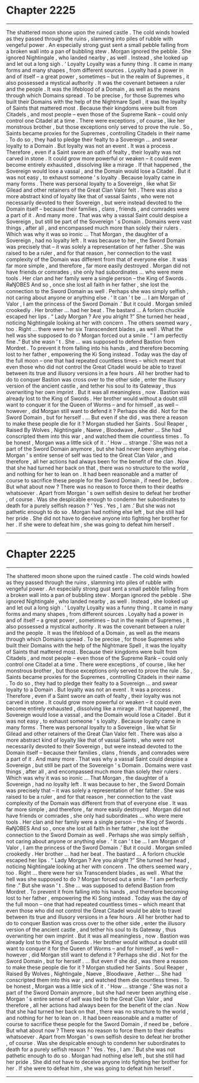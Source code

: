 
# Chapter 2225


---

The shattered moon shone upon the ruined castle .
The cold winds howled as they passed through the ruins , slamming into piles of rubble with vengeful power . An especially strong gust sent a small pebble falling from a broken wall into a pan of bubbling stew .
Morgan ignored the pebble . She ignored Nightingale , who landed nearby , as well .
Instead , she looked up and let out a long sigh .
‘ Loyalty
Loyalty was a funny thing . It came in many forms and many shapes , from different sources . Loyalty had a power in and of itself – a great power , sometimes – but in the realm of Supremes , it also possessed a mystical authority .
It was the covenant between a ruler and the people . It was the lifeblood of a Domain , as well as the means through which Domains spread . To be precise , for those Supremes who built their Domains with the help of the Nightmare Spell , it was the loyalty of Saints that mattered most .
Because their kingdoms were built from Citadels , and most people – even those of the Supreme Rank – could only control one Citadel at a time . There were exceptions , of course , like her monstrous brother , but those exceptions only served to prove the rule .
So , Saints became proxies for the Supremes , controlling Citadels in their name . To do so , they had to pledge their fealty to a Sovereign … and swear loyalty to a Domain .
But loyalty was not an event . It was a process . Therefore , even if a Saint swore an oath of fealty , their loyalty was not carved in stone . It could grow more powerful or weaken – it could even become entirely exhausted , dissolving like a mirage . If that happened , the Sovereign would lose a vassal , and the Domain would lose a Citadel .
But it was not easy , to exhaust someone ’ s loyalty . Because loyalty came in many forms .
There was personal loyalty to a Sovereign , like what Sir Gilead and other retainers of the Great Clan Valor felt . There was also a more abstract kind of loyalty like that of vassal Saints , who were not necessarily devoted to their Sovereign , but were instead devoted to the Domain itself – because their families , clans , friends , and comrades were a part of it .
And many more .
That was why a vassal Saint could despise a Sovereign , but still be part of the Sovereign ’ s Domain . Domains were vast things , after all , and encompassed much more than solely their rulers .
Which was why it was so ironic …
That Morgan , the daughter of a Sovereign , had no loyalty left .
It was because to her , the Sword Domain was precisely that – it was solely a representation of her father . She was raised to be a ruler , and for that reason , her connection to the vast complexity of the Domain was different from that of everyone else .
It was far more simple , and therefore , far more easily destroyed .
Morgan did not have friends or comrades , she only had subordinates … who were mere tools . Her clan and her family were a single person – the King of Swords . Ɍ𝖆ŊОВЕS
And so , once she lost all faith in her father , she lost the connection to the Sword Domain as well .
Perhaps she was simply selfish , not caring about anyone or anything else .
‘ It can ’ t be … I am Morgan of Valor , I am the princess of the Sword Domain .’
But it could .
Morgan smiled crookedly .
Her brother … had her beat .
The bastard …
A forlorn chuckle escaped her lips .
“ Lady Morgan ? Are you alright ?”
She turned her head , noticing Nightingale looking at her with concern . The others seemed wary , too .
Right … there were her six Transcendent blades , as well .
What the hell was she supposed to do ?
Morgan forced out a smile .
“ I am perfectly fine .”
But she wasn ’ t .
She … was supposed to defend Bastion from Mordret . To prevent it from falling into his hands , and therefore becoming lost to her father , empowering the Ki Song instead .
Today was the day of the full moon – one that had repeated countless times – which meant that even those who did not control the Great Citadel would be able to travel between its true and illusory versions in a few hours . All her brother had to do to conquer Bastion was cross over to the other side , enter the illusory version of the ancient castle , and tether his soul to its Gateway , thus overwriting her own imprint .
But it was all meaningless , now . Bastion was already lost to the King of Swords . Her brother would without a doubt still want to conquer it for the Queen of Worms – and for himself , as well – however , did Morgan still want to defend it ?
Perhaps she did . Not for the Sword Domain , but for herself .
… But even if she did , was there a reason to make these people die for it ?
Morgan studied her Saints .
Soul Reaper , Raised By Wolves , Nightingale , Naeve , Bloodwave , Aether …
She had conscripted them into this war , and watched them die countless times . To be honest , Morgan was a little sick of it .
‘ How … strange .’
She was not a part of the Sword Domain anymore , but she had never been anything else . Morgan ’ s entire sense of self was tied to the Great Clan Valor , and therefore , all her actions had always been for the benefit of the clan .
Now that she had turned her back on that , there was no structure to the world , and nothing for her to lean on .
It had been reasonable and a matter of course to sacrifice these people for the Sword Domain , if need be , before . But what about now ?
There was no reason to force them to their deaths whatsoever .
Apart from Morgan ’ s own selfish desire to defeat her brother , of course .
Was she despicable enough to condemn her subordinates to death for a purely selfish reason ?
‘ Yes . Yes , I am .’
But she was not pathetic enough to do so .
Morgan had nothing else left , but she still had her pride .
She did not have to deceive anyone into fighting her brother for her . If she were to defeat him , she was going to defeat him herself .

---


# Chapter 2225


---

The shattered moon shone upon the ruined castle .
The cold winds howled as they passed through the ruins , slamming into piles of rubble with vengeful power . An especially strong gust sent a small pebble falling from a broken wall into a pan of bubbling stew .
Morgan ignored the pebble . She ignored Nightingale , who landed nearby , as well .
Instead , she looked up and let out a long sigh .
‘ Loyalty
Loyalty was a funny thing . It came in many forms and many shapes , from different sources . Loyalty had a power in and of itself – a great power , sometimes – but in the realm of Supremes , it also possessed a mystical authority .
It was the covenant between a ruler and the people . It was the lifeblood of a Domain , as well as the means through which Domains spread . To be precise , for those Supremes who built their Domains with the help of the Nightmare Spell , it was the loyalty of Saints that mattered most .
Because their kingdoms were built from Citadels , and most people – even those of the Supreme Rank – could only control one Citadel at a time . There were exceptions , of course , like her monstrous brother , but those exceptions only served to prove the rule .
So , Saints became proxies for the Supremes , controlling Citadels in their name . To do so , they had to pledge their fealty to a Sovereign … and swear loyalty to a Domain .
But loyalty was not an event . It was a process . Therefore , even if a Saint swore an oath of fealty , their loyalty was not carved in stone . It could grow more powerful or weaken – it could even become entirely exhausted , dissolving like a mirage . If that happened , the Sovereign would lose a vassal , and the Domain would lose a Citadel .
But it was not easy , to exhaust someone ’ s loyalty . Because loyalty came in many forms .
There was personal loyalty to a Sovereign , like what Sir Gilead and other retainers of the Great Clan Valor felt . There was also a more abstract kind of loyalty like that of vassal Saints , who were not necessarily devoted to their Sovereign , but were instead devoted to the Domain itself – because their families , clans , friends , and comrades were a part of it .
And many more .
That was why a vassal Saint could despise a Sovereign , but still be part of the Sovereign ’ s Domain . Domains were vast things , after all , and encompassed much more than solely their rulers .
Which was why it was so ironic …
That Morgan , the daughter of a Sovereign , had no loyalty left .
It was because to her , the Sword Domain was precisely that – it was solely a representation of her father . She was raised to be a ruler , and for that reason , her connection to the vast complexity of the Domain was different from that of everyone else .
It was far more simple , and therefore , far more easily destroyed .
Morgan did not have friends or comrades , she only had subordinates … who were mere tools . Her clan and her family were a single person – the King of Swords . Ɍ𝖆ŊОВЕS
And so , once she lost all faith in her father , she lost the connection to the Sword Domain as well .
Perhaps she was simply selfish , not caring about anyone or anything else .
‘ It can ’ t be … I am Morgan of Valor , I am the princess of the Sword Domain .’
But it could .
Morgan smiled crookedly .
Her brother … had her beat .
The bastard …
A forlorn chuckle escaped her lips .
“ Lady Morgan ? Are you alright ?”
She turned her head , noticing Nightingale looking at her with concern . The others seemed wary , too .
Right … there were her six Transcendent blades , as well .
What the hell was she supposed to do ?
Morgan forced out a smile .
“ I am perfectly fine .”
But she wasn ’ t .
She … was supposed to defend Bastion from Mordret . To prevent it from falling into his hands , and therefore becoming lost to her father , empowering the Ki Song instead .
Today was the day of the full moon – one that had repeated countless times – which meant that even those who did not control the Great Citadel would be able to travel between its true and illusory versions in a few hours . All her brother had to do to conquer Bastion was cross over to the other side , enter the illusory version of the ancient castle , and tether his soul to its Gateway , thus overwriting her own imprint .
But it was all meaningless , now . Bastion was already lost to the King of Swords . Her brother would without a doubt still want to conquer it for the Queen of Worms – and for himself , as well – however , did Morgan still want to defend it ?
Perhaps she did . Not for the Sword Domain , but for herself .
… But even if she did , was there a reason to make these people die for it ?
Morgan studied her Saints .
Soul Reaper , Raised By Wolves , Nightingale , Naeve , Bloodwave , Aether …
She had conscripted them into this war , and watched them die countless times . To be honest , Morgan was a little sick of it .
‘ How … strange .’
She was not a part of the Sword Domain anymore , but she had never been anything else . Morgan ’ s entire sense of self was tied to the Great Clan Valor , and therefore , all her actions had always been for the benefit of the clan .
Now that she had turned her back on that , there was no structure to the world , and nothing for her to lean on .
It had been reasonable and a matter of course to sacrifice these people for the Sword Domain , if need be , before . But what about now ?
There was no reason to force them to their deaths whatsoever .
Apart from Morgan ’ s own selfish desire to defeat her brother , of course .
Was she despicable enough to condemn her subordinates to death for a purely selfish reason ?
‘ Yes . Yes , I am .’
But she was not pathetic enough to do so .
Morgan had nothing else left , but she still had her pride .
She did not have to deceive anyone into fighting her brother for her . If she were to defeat him , she was going to defeat him herself .

---

